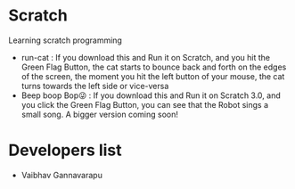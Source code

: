 # Scratch
Learning scratch programming
* run-cat : If you download this and Run it on Scratch, and you hit the Green Flag Button, the cat starts to bounce back and forth on the edges of the screen, the moment you hit the left button of your mouse, the cat turns towards the left side or vice-versa
* Beep boop Bop😜 : If you download this and Run it on Scratch 3.0, and you click the Green Flag Button, you can see that the Robot sings a small song. A bigger version coming soon!


# Developers list
* Vaibhav Gannavarapu
